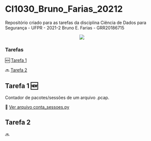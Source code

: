 # CI1030_Bruno_Farias_20212
Repositório criado para as tarefas da disciplina Ciência de Dados para Segurança - UFPR - 2021-2
Bruno E. Farias - GRR20186715

<p align="center">
<img src="http://img.shields.io/static/v1?label=STATUS&message=EM%20DESENVOLVIMENTO&color=GREEN&style=for-the-badge"/>
</p>

### Tarefas
:new: [Tarefa 1](#tarefa-1)

:soon: [Tarefa 2](#tarefa-2)


## Tarefa 1 :new:
Contador de pacotes/sessões de um arquivo .pcap.

:mag_right: [Ver arquivo conta_sessoes.py](conta_sessoes.py)

## Tarefa 2
:soon:


